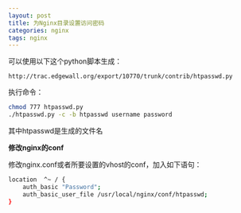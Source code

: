 ```yaml
---
layout: post
title: 为Nginx目录设置访问密码
categories: nginx
tags: nginx
---
```


可以使用以下这个python脚本生成：

```
http://trac.edgewall.org/export/10770/trunk/contrib/htpasswd.py
```

<!-- more -->

执行命令：

```bash
chmod 777 htpasswd.py
./htpasswd.py -c -b htpasswd username password
```

其中htpasswd是生成的文件名

**修改nginx的conf**

修改nginx.conf或者所要设置的vhost的conf，加入如下语句：

```bash
location  ^~ / {
	auth_basic "Password";
	auth_basic_user_file /usr/local/nginx/conf/htpasswd;
}
```